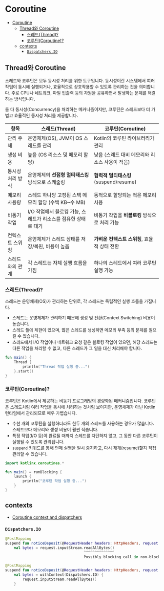 # Coroutine

- [Coroutine](#coroutine)
    - [Thread와 Coroutine](#thread와-coroutine)
        - [스레드(Thread)?](#스레드thread)
        - [코루틴(Coroutine)?](#코루틴coroutine)
    - [contexts](#contexts)
        - [`Dispatchers.IO`](#dispatchersio)

## Thread와 Coroutine

스레드와 코루틴은 모두 동시성 처리를 위한 도구입니다.
동시성이란 시스템에서 여러 작업이 동시에 실행되거나, 효율적으로 상호작용할 수 있도록 관리하는 것을 의미합니다.
주로 CPU나 네트워크, 파일 입출력 등의 자원을 공유하면서 발생하는 문제를 해결하는 방식입니다.

둘 다 동시성(Concurrency)을 처리하는 메커니즘이지만, 코루틴은 스레드보다 더 가볍고 효율적인 동시성 처리를 제공합니다.

| 항목             | 스레드(Thread)                                                 | 코루틴(Coroutine)                              |
| ---------------- | -------------------------------------------------------------- | ---------------------------------------------- |
| 관리 주체        | 운영체제(OS), JVM이 OS 스레드를 관리                           | Kotlin의 코루틴 라이브러리가 관리              |
| 생성 비용        | 높음 (OS 리소스 및 메모리 할당)                                | 낮음 (스레드 대비 메모리와 리소스 사용이 적음) |
| 동시성 처리 방식 | 운영체제의 **선점형 멀티태스킹** 방식으로 스케줄링             | **협력적 멀티태스킹** (suspend/resume)         |
| 메모리 사용량    | 스레드 하나당 고정된 스택 메모리 할당 (수백 KB~수 MB)          | 동적으로 할당되는 적은 메모리 사용             |
| 비동기 작업      | I/O 작업에서 블로킹 가능, 스레드가 리소스를 점유한 상태로 대기 | 비동기 작업을 **비블로킹** 방식으로 처리 가능  |
| 컨텍스트 스위칭  | 운영체제가 스레드 상태를 저장/복원, 비용이 높음                | **가벼운 컨텍스트 스위칭**, 효율적 상태 전환   |
| 스레드와의 관계  | 각 스레드는 자체 실행 흐름을 가짐                              | 하나의 스레드에서 여러 코루틴 실행 가능        |

### 스레드(Thread)?

스레드는 운영체제(OS)가 관리하는 단위로, 각 스레드는 독립적인 실행 흐름을 가집니다.
- 스레드는 운영체제가 관리하기 때문에 생성 및 전환(Context Switching) 비용이 높습니다.
- 스레드 풀에 제한이 있으며, 많은 스레드를 생성하면 메모리 부족 등의 문제를 일으킬 수 있습니다.
- 스레드에서 I/O 작업이나 네트워크 요청 같은 블로킹 작업이 있으면, 해당 스레드는 다른 작업을 처리할 수 없고, 다른 스레드가 그 일을 대신 처리해야 합니다.

```kotlin
fun main() {
    Thread {
        println("Thread 작업 실행 중...")
    }.start()
}
```

### 코루틴(Coroutine)?

코루틴은 Kotlin에서 제공하는 비동기 프로그래밍의 경량화된 메커니즘입니다.
코루틴은 스레드처럼 여러 작업을 동시에 처리하는 것처럼 보이지만, 운영체제가 아닌 Kotlin 런타임에서 관리되므로 매우 가볍습니다.
- 수천 개의 코루틴을 실행하더라도 한두 개의 스레드를 사용하는 경우가 많습니다. 스레드보다 메모리와 생성 비용이 훨씬 적습니다.
- 특정 작업(I/O 등)이 완료될 때까지 스레드를 차단하지 않고, 그 동안 다른 코루틴이 실행될 수 있도록 관리됩니다.
- `suspend` 키워드를 통해 언제 실행을 일시 중지하고, 다시 재개(resume)할지 직접 관리할 수 있습니다.

```kotlin
import kotlinx.coroutines.*

fun main() = runBlocking {
    launch {
        println("코루틴 작업 실행 중...")
    }
}
```

## contexts

- [Coroutine context and dispatchers](https://kotlinlang.org/docs/coroutine-context-and-dispatchers.html)

### `Dispatchers.IO`

```kotlin
@PostMapping
suspend fun noticeDeposit(@RequestHeader headers: HttpHeaders, request: HttpServletRequest): String {
    val bytes = request.inputStream.readAllBytes()
                                    ^^^^^^^^^^^^^^
                                    Possibly blocking call in non-blocking context could lead to thread starvation
```

```kotlin
@PostMapping
suspend fun noticeDeposit(@RequestHeader headers: HttpHeaders, request: HttpServletRequest): String {
    val bytes = withContext(Dispatchers.IO) {
        request.inputStream.readAllBytes()
    }
```
